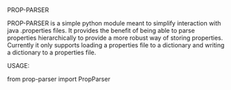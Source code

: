 PROP-PARSER

PROP-PARSER is a simple python module meant to simplify interaction with java .properties files. It provides the benefit of being able to parse properties hierarchically to provide a more robust way of storing properties. Currently it only supports loading a properties file to a dictionary and writing a dictionary to a properties file.


USAGE:

from prop-parser import PropParser

